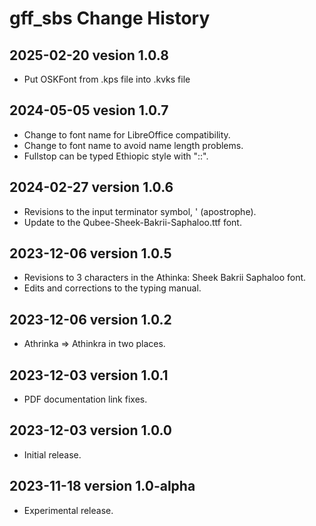 # gff_sbs Change History

## 2025-02-20 vesion 1.0.8
* Put OSKFont from .kps file into .kvks file

## 2024-05-05 vesion 1.0.7
* Change to font name for LibreOffice compatibility.
* Change to font name to avoid name length problems.
* Fullstop can be typed Ethiopic style with "::".

## 2024-02-27 version 1.0.6
* Revisions to the input terminator symbol, ' (apostrophe).
* Update to the Qubee-Sheek-Bakrii-Saphaloo.ttf font.

## 2023-12-06 version 1.0.5
* Revisions to 3 characters in the Athinka: Sheek Bakrii Saphaloo font.
* Edits and corrections to the typing manual.

## 2023-12-06 version 1.0.2
* Athrinka => Athinkra in two places.

## 2023-12-03 version 1.0.1
* PDF documentation link fixes.

## 2023-12-03 version 1.0.0
* Initial release.

## 2023-11-18 version 1.0-alpha
* Experimental release.
